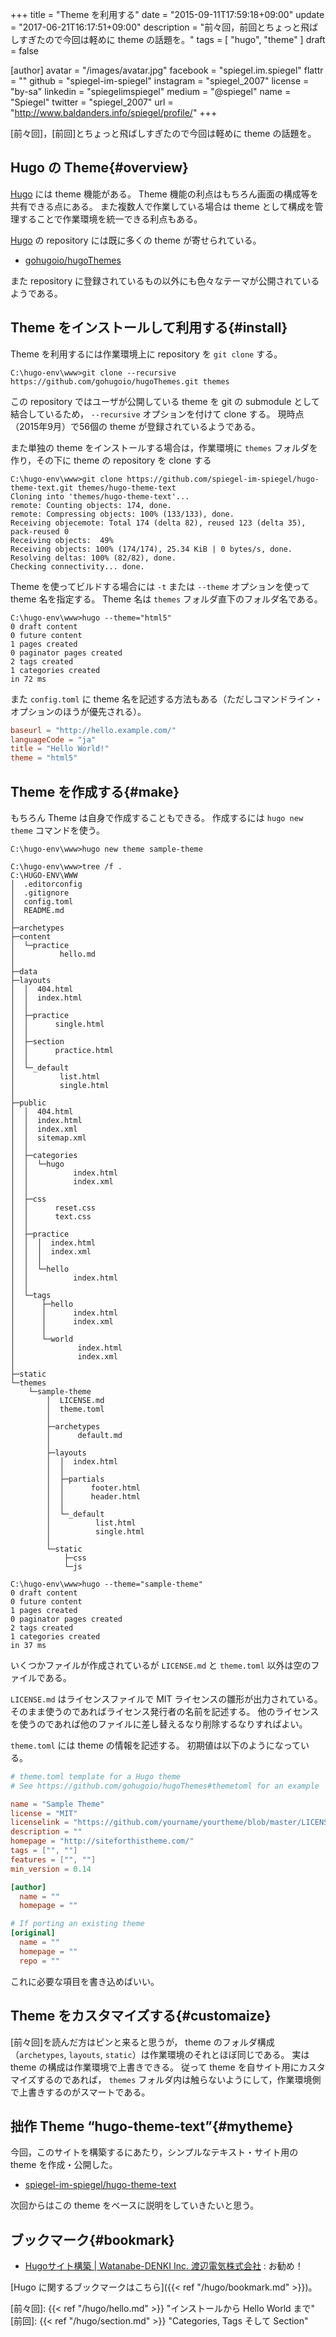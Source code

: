 +++
title = "Theme を利用する"
date = "2015-09-11T17:59:18+09:00"
update = "2017-06-21T16:17:51+09:00"
description = "前々回，前回とちょっと飛ばしすぎたので今回は軽めに theme の話題を。"
tags = [ "hugo", "theme" ]
draft = false

[author]
  avatar = "/images/avatar.jpg"
  facebook = "spiegel.im.spiegel"
  flattr = ""
  github = "spiegel-im-spiegel"
  instagram = "spiegel_2007"
  license = "by-sa"
  linkedin = "spiegelimspiegel"
  medium = "@spiegel"
  name = "Spiegel"
  twitter = "spiegel_2007"
  url = "http://www.baldanders.info/spiegel/profile/"
+++

[前々回]，[前回]とちょっと飛ばしすぎたので今回は軽めに theme の話題を。

## Hugo の Theme{#overview}

[Hugo] には theme 機能がある。
Theme 機能の利点はもちろん画面の構成等を共有できる点にある。
また複数人で作業している場合は theme として構成を管理することで作業環境を統一できる利点もある。

[Hugo] の repository には既に多くの theme が寄せられている。

- [gohugoio/hugoThemes](https://github.com/gohugoio/hugoThemes)

また repository に登録されているもの以外にも色々なテーマが公開されているようである。

## Theme をインストールして利用する{#install}

Theme を利用するには作業環境上に repository を `git clone` する。

```
C:\hugo-env\www>git clone --recursive https://github.com/gohugoio/hugoThemes.git themes
```

この repository ではユーザが公開している theme を git の submodule として結合しているため， `--recursive` オプションを付けて clone する。
現時点（2015年9月）で56個の theme が登録されているようである。

また単独の theme をインストールする場合は，作業環境に `themes` フォルダを作り，その下に theme の repository を clone する

```
C:\hugo-env\www>git clone https://github.com/spiegel-im-spiegel/hugo-theme-text.git themes/hugo-theme-text
Cloning into 'themes/hugo-theme-text'...
remote: Counting objects: 174, done.
remote: Compressing objects: 100% (133/133), done.
Receiving objecemote: Total 174 (delta 82), reused 123 (delta 35), pack-reused 0
Receiving objects:  49%
Receiving objects: 100% (174/174), 25.34 KiB | 0 bytes/s, done.
Resolving deltas: 100% (82/82), done.
Checking connectivity... done.
```

Theme を使ってビルドする場合には `-t` または `--theme` オプションを使って theme 名を指定する。
Theme 名は `themes` フォルダ直下のフォルダ名である。

```
C:\hugo-env\www>hugo --theme="html5"
0 draft content
0 future content
1 pages created
0 paginator pages created
2 tags created
1 categories created
in 72 ms
```

また `config.toml` に theme 名を記述する方法もある（ただしコマンドライン・オプションのほうが優先される）。

```toml:config.toml
baseurl = "http://hello.example.com/"
languageCode = "ja"
title = "Hello World!"
theme = "html5"
```

## Theme を作成する{#make}

もちろん Theme は自身で作成することもできる。
作成するには `hugo new theme` コマンドを使う。

```
C:\hugo-env\www>hugo new theme sample-theme

C:\hugo-env\www>tree /f .
C:\HUGO-ENV\WWW
│  .editorconfig
│  .gitignore
│  config.toml
│  README.md
│
├─archetypes
├─content
│  └─practice
│          hello.md
│
├─data
├─layouts
│  │  404.html
│  │  index.html
│  │
│  ├─practice
│  │      single.html
│  │
│  ├─section
│  │      practice.html
│  │
│  └─_default
│          list.html
│          single.html
│
├─public
│  │  404.html
│  │  index.html
│  │  index.xml
│  │  sitemap.xml
│  │
│  ├─categories
│  │  └─hugo
│  │          index.html
│  │          index.xml
│  │
│  ├─css
│  │      reset.css
│  │      text.css
│  │
│  ├─practice
│  │  │  index.html
│  │  │  index.xml
│  │  │
│  │  └─hello
│  │          index.html
│  │
│  └─tags
│      ├─hello
│      │      index.html
│      │      index.xml
│      │
│      └─world
│              index.html
│              index.xml
│
├─static
└─themes
    └─sample-theme
        │  LICENSE.md
        │  theme.toml
        │
        ├─archetypes
        │      default.md
        │
        ├─layouts
        │  │  index.html
        │  │
        │  ├─partials
        │  │      footer.html
        │  │      header.html
        │  │
        │  └─_default
        │          list.html
        │          single.html
        │
        └─static
            ├─css
            └─js

C:\hugo-env\www>hugo --theme="sample-theme"
0 draft content
0 future content
1 pages created
0 paginator pages created
2 tags created
1 categories created
in 37 ms
```

いくつかファイルが作成されているが `LICENSE.md` と `theme.toml` 以外は空のファイルである。

`LICENSE.md` はライセンスファイルで MIT ライセンスの雛形が出力されている。
そのまま使うのであればライセンス発行者の名前を記述する。
他のライセンスを使うのであれば他のファイルに差し替えるなり削除するなりすればよい。

`theme.toml` には theme の情報を記述する。
初期値は以下のようになっている。

```toml:themes/sample-theme/theme.toml
# theme.toml template for a Hugo theme
# See https://github.com/gohugoio/hugoThemes#themetoml for an example

name = "Sample Theme"
license = "MIT"
licenselink = "https://github.com/yourname/yourtheme/blob/master/LICENSE.md"
description = ""
homepage = "http://siteforthistheme.com/"
tags = ["", ""]
features = ["", ""]
min_version = 0.14

[author]
  name = ""
  homepage = ""

# If porting an existing theme
[original]
  name = ""
  homepage = ""
  repo = ""
```

これに必要な項目を書き込めばいい。

## Theme をカスタマイズする{#customaize}

[前々回]を読んだ方はピンと来ると思うが， theme のフォルダ構成（`archetypes`, `layouts`, `static`）は作業環境のそれとほぼ同じである。
実は theme の構成は作業環境で上書きできる。
従って theme を自サイト用にカスタマイズするのであれば， `themes` フォルダ内は触らないようにして，作業環境側で上書きするのがスマートである。

## 拙作 Theme “hugo-theme-text”{#mytheme}

今回，このサイトを構築するにあたり，シンプルなテキスト・サイト用の theme を作成・公開した。

- [spiegel-im-spiegel/hugo-theme-text](https://github.com/spiegel-im-spiegel/hugo-theme-text)

次回からはこの theme をベースに説明をしていきたいと思う。

## ブックマーク{#bookmark}

- [Hugoサイト構築 | Watanabe-DENKI Inc. 渡辺電気株式会社](http://wdkk.co.jp/lab/hugo/) : お勧め！

[Hugo に関するブックマークはこちら]({{< ref "/hugo/bookmark.md" >}})。

[Hugo]: https://gohugo.io/ "The world’s fastest framework for building websites | Hugo"
[前々回]: {{< ref "/hugo/hello.md" >}} "インストールから Hello World まで"
[前回]: {{< ref "/hugo/section.md" >}} "Categories, Tags そして Section"
